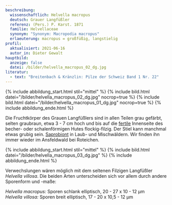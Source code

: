 ```yaml
---
beschreibung:
  wissenschaftlich: Helvella macropus
  deutsch: Grauer Langfüßler
  referenz: (Pers.) P. Karst. 1871
  familie: Helvellaceae
  synonym: "Synonym: Macropodia macropus"
  erlaeuterung: macropus = großfüßig, langstielig
profil:
  aktualisiert: 2021-06-16
  autor_in: Dieter Gewalt
hauptbild:
  anzeige: false
  datei: /bilder/helvella_macropus_02_dg.jpg
literatur:
  - text: "Breitenbach & Kränzlin: Pilze der Schweiz Band 1 Nr. 22"
---
```

{% include abbildung_start.html stil="mittel" %}
{% include bild.html datei="/bilder/helvella_macropus_02_dg.jpg" nocrop=true %}
{% include bild.html datei="/bilder/helvella_macropus_01_dg.jpg" nocrop=true %}
{% include abbildung_ende.html %}

Die Fruchtkörper des Grauen Langfüßlers sind in allen Teilen grau gefärbt, selten graubraun, etwa 3 - 7 cm hoch und bis auf die [fertile](fertil "Glossar") Innenseite des becher- oder schalenförmigen Hutes flockig-filzig. Der Stiel kann manchmal etwas grubig sein. [Saprobiont](saprobiontisch "Glossar") in Laub- und Mischwäldern. Wir finden ihn immer wieder im Ansfeldwald bei Roteichen. 

{% include abbildung_start.html stil="mittel" %}
{% include bild.html datei="/bilder/helvella_macropus_03_dg.jpg" %}
{% include abbildung_ende.html %}

Verwechslungen wären möglich mit dem seltenen Filzigen Langfüßler *Helvella villosa*. Die beiden Arten unterscheiden sich vor allem durch andere Sporenform und -maße:

*Helvella macropus:* Sporen schlank elliptisch, 20 - 27 x 10 - 12 µm\
*Helvella villosa:* Sporen breit elliptisch, 17 - 20 x 10,5 - 12 µm
